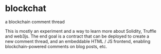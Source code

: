 # blockchat
a blockchain comment thread

This is mostly an experiment and a way to learn more about Solidity, Truffle and web3js. 
The end goal is a contract that can be deployed to create a new comment thread, and an embeddable HTML / JS frontend,
enabling blockchain-powered comments on blog posts, etc.
